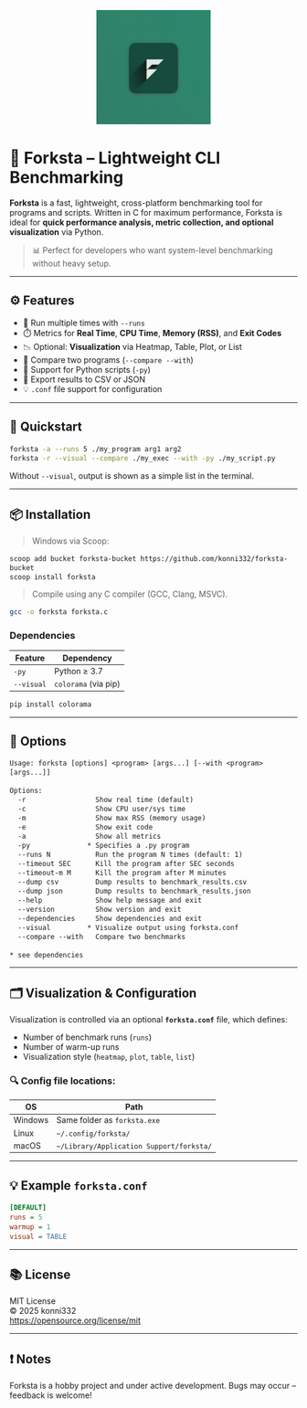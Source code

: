 <p align="center">
  <img src="logo.jpg" alt="Forksta Logo" width="200"/>
</p>

# 🏁 Forksta – Lightweight CLI Benchmarking

**Forksta** is a fast, lightweight, cross-platform benchmarking tool for programs and scripts. Written in C for maximum performance, Forksta is ideal for **quick performance analysis, metric collection, and optional visualization** via Python.

> 📊 Perfect for developers who want system-level benchmarking without heavy setup.

---

## ⚙️ Features

- 🔁 Run multiple times with `--runs`
- ⏱️ Metrics for **Real Time**, **CPU Time**, **Memory (RSS)**, and **Exit Codes**
- 📉 Optional: **Visualization** via Heatmap, Table, Plot, or List
- 🧪 Compare two programs (`--compare --with`)
- 🧵 Support for Python scripts (`-py`)
- 📄 Export results to CSV or JSON
- 💡 `.conf` file support for configuration

---

## 🚀 Quickstart

```bash
forksta -a --runs 5 ./my_program arg1 arg2
forksta -r --visual --compare ./my_exec --with -py ./my_script.py
```

Without `--visual`, output is shown as a simple list in the terminal.

---

## 📦 Installation

> Windows via Scoop:
```
scoop add bucket forksta-bucket https://github.com/konni332/forksta-bucket
scoop install forksta
```

> Compile using any C compiler (GCC, Clang, MSVC).

```bash
gcc -o forksta forksta.c
```

### Dependencies

| Feature        | Dependency                  |
|----------------|-----------------------------|
| `-py`          | Python ≥ 3.7                |
| `--visual`     | `colorama` (via pip)        |

```bash
pip install colorama
```
---

## 🧩 Options

```text
Usage: forksta [options] <program> [args...] [--with <program> [args...]]

Options:
  -r                 Show real time (default)
  -c                 Show CPU user/sys time
  -m                 Show max RSS (memory usage)
  -e                 Show exit code
  -a                 Show all metrics
  -py              * Specifies a .py program
  --runs N           Run the program N times (default: 1)
  --timeout SEC      Kill the program after SEC seconds
  --timeout-m M      Kill the program after M minutes
  --dump csv         Dump results to benchmark_results.csv
  --dump json        Dump results to benchmark_results.json
  --help             Show help message and exit
  --version          Show version and exit
  --dependencies     Show dependencies and exit
  --visual         * Visualize output using forksta.conf
  --compare --with   Compare two benchmarks

* see dependencies
```

---

## 🗂️ Visualization & Configuration

Visualization is controlled via an optional **`forksta.conf`** file, which defines:

- Number of benchmark runs (`runs`)
- Number of warm-up runs
- Visualization style (`heatmap`, `plot`, `table`, `list`)

### 🔍 Config file locations:

| OS        | Path                                                   |
|-----------|--------------------------------------------------------|
| Windows   | Same folder as `forksta.exe`                           |
| Linux     | `~/.config/forksta/`                                   |
| macOS     | `~/Library/Application Support/forksta/`               |

---

## 💡 Example `forksta.conf`

```ini
[DEFAULT]
runs = 5
warmup = 1
visual = TABLE
```

---

## 📚 License

MIT License  
© 2025 konni332  
https://opensource.org/license/mit

---

## ❗ Notes

Forksta is a hobby project and under active development. Bugs may occur – feedback is welcome!
